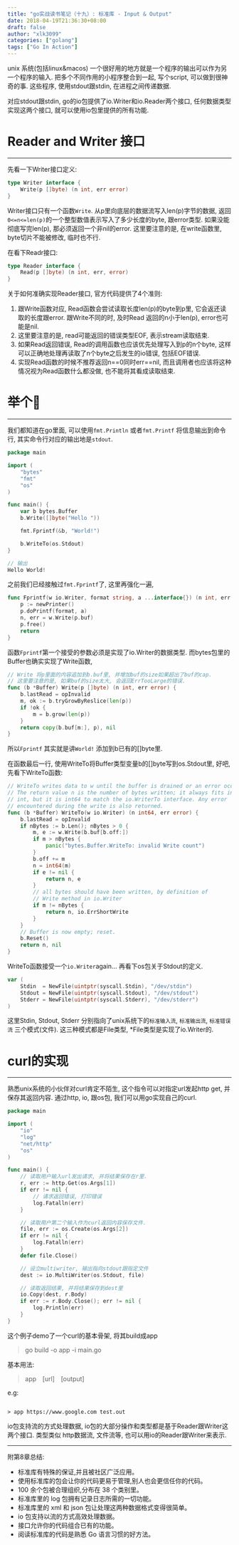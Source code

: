 ```yaml
---
title: "go实战读书笔记（十九）: 标准库 - Input & Output"
date: 2018-04-19T21:36:30+08:00
draft: false
author: "xlk3099"
categories: ["golang"]
tags: ["Go In Action"]
---
```


unix 系统(包括linux&macos) 一个很好用的地方就是一个程序的输出可以作为另一个程序的输入. 把多个不同作用的小程序整合到一起, 写个script, 可以做到很神奇的事. 这些程序, 使用stdout跟stdin, 在进程之间传递数据.

对应stdout跟stdin, go的io包提供了io.Writer和io.Reader两个接口, 任何数据类型实现这两个接口, 就可以使用io包里提供的所有功能.

# Reader and Writer 接口
---

先看一下Writer接口定义:

```go
type Writer interface {
    Write(p []byte) (n int, err error)
}
```

Writer接口只有一个函数`Write`. 从p里向底层的数据流写入len(p)字节的数据, 返回 `0<=n<=len(p)`的一个整型数值表示写入了多少长度的byte, 跟error类型. 如果没能彻底写完len(p), 那必须返回一个非nil的error. 这里要注意的是, 在write函数里, byte切片不能被修改, 临时也不行.

在看下Readr接口:
```go
type Reader interface {
    Read(p []byte) (n int, err, error)
}
```
关于如何准确实现Reader接口, 官方代码提供了4个准则:
1. 跟Write函数对应, Read函数会尝试读取长度len(p)的byte到p里, 它会返还读取的长度跟error. 跟Write不同的时, 及时Read 返回的n小于len(p), error也可能是nil.
2. 这里要注意的是, read可能返回的错误类型EOF, 表示stream读取结束. 
3. 如果Read返回错误, Read的调用函数也应该优先处理写入到p的n个byte, 这样可以正确地处理再读取了n个byte之后发生的io错误, 包括EOF错误.
4. 实现Read函数的时候不推荐返回n==0同时err==nil, 而且调用者也应该将这种情况视为Read函数什么都没做, 也不能将其看成读取结束.

# 举个🌰
---

我们都知道在go里面, 可以使用`fmt.Println` 或者`fmt.Printf` 将信息输出到命令行, 其实命令行对应的输出地是`stdout`.

```go
package main

import (
    "bytes"
    "fmt"
    "os"
)

func main() {
    var b bytes.Buffer
    b.Write([]byte("Hello "))

    fmt.Fprintf(&b, "World!")

    b.WriteTo(os.Stdout)
}

// 输出
Hello World!
```
之前我们已经接触过`fmt.Fprintf`了, 这里再强化一遍,
```go
func Fprintf(w io.Writer, format string, a ...interface{}) (n int, err error) {
    p := newPrinter()
	p.doPrintf(format, a)
	n, err = w.Write(p.buf)
	p.free()
	return
}
```

函数`Fprintf`第一个接受的参数必须是实现了io.Writer的数据类型. 而bytes包里的Buffer也确实实现了Write函数,

```go
// Write 将p里面的内容追加到b.buf里, 并增加buf的size如果超出了buf的cap. 
// 这里要注意的是, 如果buf的size太大, 会返回ErrTooLarge的错误.
func (b *Buffer) Write(p []byte) (n int, err error) {
	b.lastRead = opInvalid
	m, ok := b.tryGrowByReslice(len(p))
	if !ok {
		m = b.grow(len(p))
	}
	return copy(b.buf[m:], p), nil
}
```

所以`Fprintf` 其实就是讲`World!` 添加到b已有的[]byte里.

在函数最后一行, 使用WriteTo将Buffer类型变量b的[]byte写到os.Stdout里, 好吧, 先看下WriteTo函数:

```go
// WriteTo writes data to w until the buffer is drained or an error occurs.
// The return value n is the number of bytes written; it always fits into an
// int, but it is int64 to match the io.WriterTo interface. Any error
// encountered during the write is also returned.
func (b *Buffer) WriteTo(w io.Writer) (n int64, err error) {
	b.lastRead = opInvalid
	if nBytes := b.Len(); nBytes > 0 {
		m, e := w.Write(b.buf[b.off:])
		if m > nBytes {
			panic("bytes.Buffer.WriteTo: invalid Write count")
		}
		b.off += m
		n = int64(m)
		if e != nil {
			return n, e
		}
		// all bytes should have been written, by definition of
		// Write method in io.Writer
		if m != nBytes {
			return n, io.ErrShortWrite
		}
	}
	// Buffer is now empty; reset.
	b.Reset()
    return n, nil
}
```

WriteTo函数接受一个`io.Writer`again... 再看下os包关于Stdout的定义.

```go
var (
    Stdin  = NewFile(uintptr(syscall.Stdin), "/dev/stdin")
    Stdout = NewFile(uintptr(syscall.Stdout), "/dev/stdout")
    Stderr = NewFile(uintptr(syscall.Stderr), "/dev/stderr")
)
```

这里Stdin, Stdout, Stderr 分别指向了unix系统下的`标准输入流`, `标准输出流`, `标准错误流` 三个模式(文件). 这三种模式都是File类型, *File类型是实现了io.Writer的.

# curl的实现
---

熟悉unix系统的小伙伴对curl肯定不陌生, 这个指令可以对指定url发起http get, 并保存其返回内容. 通过http, io, 跟os包, 我们可以用go实现自己的curl.

```go
package main

import (
	"io"
	"log"
	"net/http"
	"os"
)

func main() {
	// 读取用户输入url发出请求, 并将结果保存在r里.
	r, err := http.Get(os.Args[1])
	if err != nil {
        // 请求返回错误, 打印错误
		log.Fatalln(err)
	}

	// 读取用户第二个输入作为curl返回内容保存文件.
	file, err := os.Create(os.Args[2])
	if err != nil {
		log.Fatalln(err)
	}
	defer file.Close()

	// 设立multiwriter, 输出指向stdout跟指定文件
	dest := io.MultiWriter(os.Stdout, file)

	// 读取返回结果, 并将结果保存到dest里
	io.Copy(dest, r.Body)
	if err := r.Body.Close(); err != nil {
		log.Println(err)
	}
}
```

这个例子demo了一个curl的基本骨架, 将其build成app

> go build -o app -i main.go

基本用法:
 
>  app&emsp;[url]&emsp;[output]

e.g:
```

> app https://www.google.com test.out
```

io包支持流的方式处理数据, io包的大部分操作和类型都是基于Reader跟Writer这两个接口. 类型类似 http数据流, 文件流等, 也可以用io的Reader跟Writer来表示.

---
附第8章总结:

* 标准库有特殊的保证,并且被社区广泛应用。 
* 使用标准库的包会让你的代码更易于管理,别人也会更信任你的代码。 
* 100 余个包被合理组织,分布在 38 个类别里。
* 标准库里的 log 包拥有记录日志所需的一切功能。
* 标准库里的 xml 和 json 包让处理这两种数据格式变得很简单。 
* io 包支持以流的方式高效处理数据。 
* 接口允许你的代码组合已有的功能。
* 阅读标准库的代码是熟悉 Go 语言习惯的好方法。

